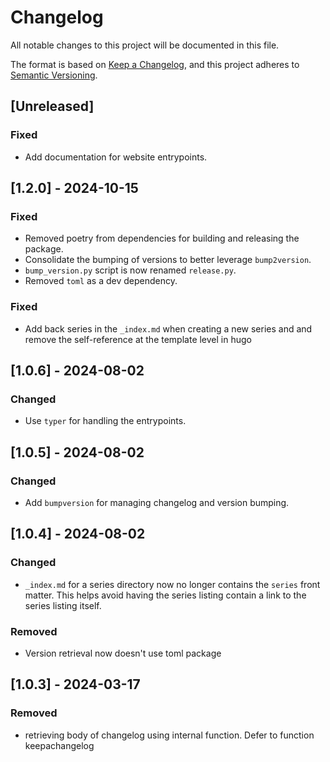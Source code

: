 # Changelog

All notable changes to this project will be documented in this file.

The format is based on [Keep a Changelog](https://keepachangelog.com/en/1.1.0/),
and this project adheres to
[Semantic Versioning](https://semver.org/spec/v2.0.0.html).

## [Unreleased]

### Fixed

- Add documentation for website entrypoints.

## [1.2.0] - 2024-10-15

### Fixed

- Removed poetry from dependencies for building and releasing the package.
- Consolidate the bumping of versions to better leverage `bump2version`.
- `bump_version.py` script is now renamed `release.py`.
- Removed `toml` as a dev dependency.

### Fixed

- Add back series in the `_index.md` when creating a new series and and remove
  the self-reference at the template level in hugo

## [1.0.6] - 2024-08-02

### Changed

- Use `typer` for handling the entrypoints.

## [1.0.5] - 2024-08-02

### Changed

- Add `bumpversion` for managing changelog and version bumping.

## [1.0.4] - 2024-08-02

### Changed

- `_index.md` for a series directory now no longer contains the `series` front
  matter. This helps avoid having the series listing contain a link to the
  series listing itself.

### Removed

- Version retrieval now doesn't use toml package

## [1.0.3] - 2024-03-17

### Removed

- retrieving body of changelog using internal function. Defer to function
  keepachangelog
